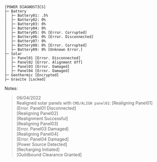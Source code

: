 ```.
[POWER DIAGNOSTICS]
├─ Battery
│  ├─ Battery01: .5%
│  ├─ Battery02: 0%
│  ├─ Battery03: 0%
│  ├─ Battery04: 0%
│  ├─ Battery05: 0% [Error. Corrupted]
│  ├─ Battery06: 0% [Error. Disconnected]
│  ├─ Battery07: 0%
│  ├─ Battery08: 0% [Error. Corrupted]
│  ├─ Battery09: 0% [Unknown Error.]
├─ Solar
│  ├─ Panel01 [Error. Disconnected]
│  ├─ Panel02 [Error. Alignment Off]
│  ├─ Panel03 [Error. Damaged]
│  ├─ Panel04 [Error. Damaged]
├─ Geothermic [Encrypted]
├─ Gravite [Locked]

```
Notes:

> 06/04/2022\
Realigned solar panels with ```CMD/ALIGN panel01```:
[Realigning Panel01]\
[Error. Panel01 Disconnected]\
[Realigning Panel02]\
[Realignment Successful]\
[Realigning Panel03]\
[Error. Panel03 Damaged]\
[Realigning Panel04]\
[Error. Panel04 Damaged]\
[Power Source Detected]\
[Recharging Initiated]\
[Guildbound Clearance Granted]
